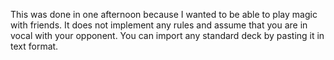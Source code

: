 This was done in one afternoon because I wanted to be able to play magic with friends. 
It does not implement any rules and assume that you are in vocal with your opponent. You can import any standard deck by pasting it in text format.
